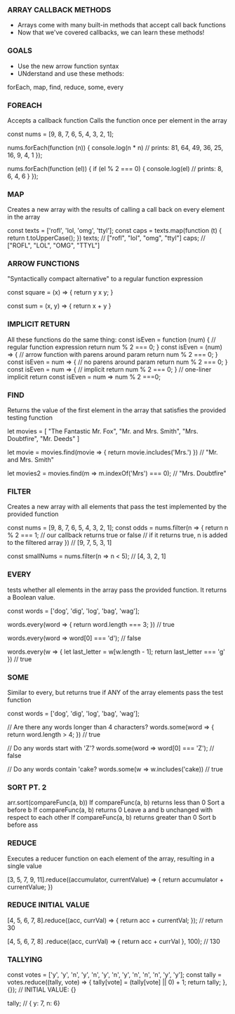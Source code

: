 ### ARRAY CALLBACK METHODS

- Arrays come with many built-in methods that accept call back functions
- Now that we've covered callbacks, we can learn these methods!

### GOALS

- Use the new arrow function syntax
- UNderstand and use these methods:

forEach, map, find, reduce, some, every

### FOREACH

Accepts a callback function
Calls the function once per element in the array

const nums = [9, 8, 7, 6, 5, 4, 3, 2, 1];

nums.forEach(function (n)) {
console.log(n \* n)
// prints: 81, 64, 49, 36, 25, 16, 9, 4, 1
});

nums.forEach(function (el)) {
if (el % 2 === 0) {
console.log(el)
// prints: 8, 6, 4, 6
}
});

### MAP

Creates a new array with the results of calling a
call back on every element in the array

const texts = ['rofl', 'lol, 'omg', 'ttyl'];
const caps = texts.map(function (t) {
return t.toUpperCase();
})
texts; // ["rofl", "lol", "omg", "ttyl"]
caps; // ["ROFL", "LOL", "OMG", "TTYL"]

### ARROW FUNCTIONS

"Syntactically compact alternative" to a regular function expression

const square = (x) => {
return y x y;
}

const sum = (x, y) => {
return x + y
}

### IMPLICIT RETURN

All these functions do the same thing:
const isEven = function (num) {
// regular function expression
return num % 2 === 0;
}
const isEven = (num) => {
// arrow function with parens around param
return num % 2 === 0;
}
const isEven = num => {
// no parens around param
return num % 2 === 0;
}
const isEven = num => {
// implicit return
num % 2 === 0;
}
// one-liner implicit return
const isEven = num => num % 2 ===0;

### FIND

Returns the value of the first element in the array
that satisfies the provided testing function

let movies = [
"The Fantastic Mr. Fox",
"Mr. and Mrs. Smith",
"Mrs. Doubtfire",
"Mr. Deeds"
]

let movie = movies.find(movie => {
return movie.includes('Mrs.')
}) // "Mr. and Mrs. Smith"

let movies2 = movies.find(m => m.indexOf('Mrs') === 0);
// "Mrs. Doubtfire"

### FILTER

Creates a new array with all elements that pass the
test implemented by the provided function

const nums = [9, 8, 7, 6, 5, 4, 3, 2, 1];
const odds = nums.filter(n => {
return n % 2 === 1;
// our callback returns true or false
// if it returns true, n is added to the filtered array
})
// [9, 7, 5, 3, 1]

const smallNums = nums.filter(n => n < 5);
// [4, 3, 2, 1]

### EVERY

tests whether all elements in the array pass the
provided function. It returns a Boolean value.

const words = ['dog', 'dig', 'log', 'bag', 'wag'];

words.every(word => {
return word.length === 3;
}) // true

words.every(word => word[0] === 'd'); // false

words.every(w => {
let last_letter = w[w.length - 1];
return last_letter === 'g'
}) // true

### SOME

Similar to every, but returns true if ANY of
the array elements pass the test function

const words = ['dog', 'dig', 'log', 'bag', 'wag'];

// Are there any words longer than 4 characters?
words.some(word => {
return word.length > 4;
}) // true

// Do any words start with 'Z'?
words.some(word => word[0] === 'Z'); // false

// Do any words contain 'cake?
words.some(w => w.includes('cake)) // true

### SORT PT. 2

arr.sort(compareFunc(a, b))
If compareFunc(a, b) returns less than 0
Sort a before b
If compareFunc(a, b) returns 0
Leave a and b unchanged with respect to each other
If compareFunc(a, b) returns greater than 0
Sort b before ass

### REDUCE

Executes a reducer function on each element of the array,
resulting in a single value

[3, 5, 7, 9, 11].reduce((accumulator, currentValue) => {
return accumulator + currentValue;
})

### REDUCE INITIAL VALUE

[4, 5, 6, 7, 8].reduce((acc, currVal) => {
return acc + currentVal;
}); // return 30

[4, 5, 6, 7, 8] .reduce((acc, currVal) => {
return acc + currVal
}, 100); // 130

### TALLYING

const votes =
['y', 'y', 'n', 'y', 'n', 'y', 'n', 'y', 'n', 'n', 'n', 'y', 'y'];
const tally = votes.reduce((tally, vote) => {
tally[vote] = (tally[vote] || 0) + 1;
return tally;
}, {}); // INITIAL VALUE: {}

tally; // { y: 7, n: 6}
